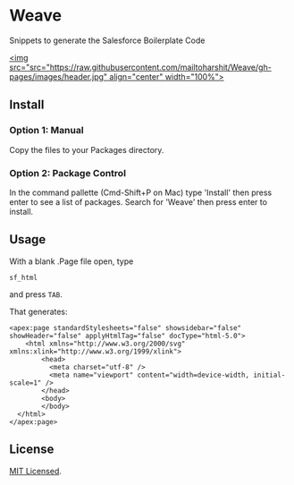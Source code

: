# Weave
Snippets to generate the Salesforce Boilerplate Code

[<img src="src="https://raw.githubusercontent.com/mailtoharshit/Weave/gh-pages/images/header.jpg" align="center" width="100%">](https://login.salesforce.com/)

## Install

### Option 1: Manual

Copy the files to your Packages directory.

### Option 2: Package Control

In the command pallette (Cmd-Shift+P on Mac) type 'Install' then press enter to see a list of packages. Search for 'Weave' then press enter to install.

## Usage

With a blank .Page file open, type

    sf_html

and press `TAB`.

That generates:

    <apex:page standardStylesheets="false" showsidebar="false" showHeader="false" applyHtmlTag="false" docType="html-5.0">
     	<html xmlns="http://www.w3.org/2000/svg" xmlns:xlink="http://www.w3.org/1999/xlink">    	
            <head>
              <meta charset="utf-8" />
              <meta name="viewport" content="width=device-width, initial-scale=1" />
            </head>
            <body>
            </body>
      </html>
    </apex:page>

## License 

[MIT Licensed](https://github.com/mailtoharshit/Weave/blob/master/LICENSE).

